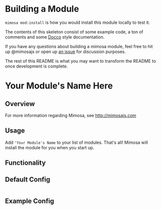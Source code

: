 Building a Module
===

`mimosa mod:install` is how you would install this module locally to test it.

The contents of this skeleton consist of some example code, a ton of comments and some [Docco](http://jashkenas.github.io/docco/) style documentation.

If you have any questions about building a mimosa module, feel free to hit up @mimosajs or open up [an issue](https://github.com/dbashford/mimosa/issues?state=open) for discussion purposes.

The rest of this README is what you may want to transform the README to once development is complete.

Your Module's Name Here
===========

## Overview

For more information regarding Mimosa, see http://mimosajs.com

## Usage

Add `'Your Module's Name` to your list of modules.  That's all!  Mimosa will install the module for you when you start up.

## Functionality


## Default Config

```
```

## Example Config

```
```